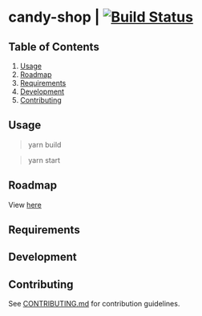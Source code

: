 # candy-shop | [![Build Status](https://travis-ci.com/blindbane/candy-store.svg?token=DKLqBLhiqQWoypcitbL5&branch=master)](https://travis-ci.com/blindbane/candy-store)

## Table of Contents

1. [Usage](#Usage)
1. [Roadmap](#Roadmap)
1. [Requirements](#requirements)
1. [Development](#development)
1. [Contributing](#contributing)

## Usage

> yarn build

> yarn start

## Roadmap

View [here](https://trello.com/b/5Sv5ljYg/candy-store)

## Requirements

## Development

## Contributing

See [CONTRIBUTING.md](CONTRIBUTING.md) for contribution guidelines.
